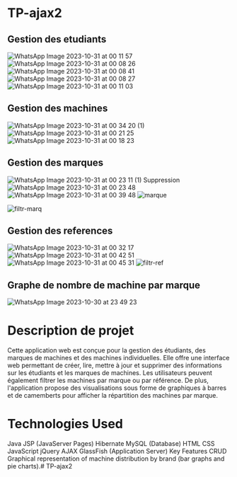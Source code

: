 # TP-ajax2
## Gestion des etudiants
![WhatsApp Image 2023-10-31 at 00 11 57](https://github.com/BasmaGd/TP-ajax2/assets/118211411/c8dba080-c9c8-441f-8d47-d7146cf6c9c5)
![WhatsApp Image 2023-10-31 at 00 08 26](https://github.com/BasmaGd/TP-ajax2/assets/118211411/7a91b4cc-4fca-4b32-a80b-a2b21b511992)
![WhatsApp Image 2023-10-31 at 00 08 41](https://github.com/BasmaGd/TP-ajax2/assets/118211411/1e256b85-ff21-42b3-b853-8bba7de9c279)
![WhatsApp Image 2023-10-31 at 00 08 27](https://github.com/BasmaGd/TP-ajax2/assets/118211411/e6772c6e-c22d-49b3-a36a-be33130f4915)
![WhatsApp Image 2023-10-31 at 00 11 03](https://github.com/BasmaGd/TP-ajax2/assets/118211411/ea89f51e-a174-4ff7-b8f0-cbf970b963f7)
## Gestion des machines
![WhatsApp Image 2023-10-31 at 00 34 20 (1)](https://github.com/BasmaGd/TP-ajax2/assets/118211411/070d4012-76d6-4049-9379-082f5766d9ec)
![WhatsApp Image 2023-10-31 at 00 21 25](https://github.com/BasmaGd/TP-ajax2/assets/118211411/162e1631-9efb-4f45-8523-8e71f907945e)
![WhatsApp Image 2023-10-31 at 00 18 23](https://github.com/BasmaGd/TP-ajax2/assets/118211411/b4479838-ba88-4881-9e5a-f0b0061b2cfd)
## Gestion des marques
![WhatsApp Image 2023-10-31 at 00 23 11 (1)](https://github.com/BasmaGd/TP-ajax2/assets/118211411/1537a34b-1d21-4fdf-90dc-73705ee0bfe8)
Suppression
![WhatsApp Image 2023-10-31 at 00 23 48](https://github.com/BasmaGd/TP-ajax2/assets/118211411/da5a7ac5-6711-46dc-a0e9-e82cdcbeb303)
![WhatsApp Image 2023-10-31 at 00 39 48](https://github.com/BasmaGd/TP-ajax2/assets/118211411/bc3f0269-3b98-4aa0-bdca-3fa126500cf7)
![marque](https://github.com/BasmaGd/TP-ajax2/assets/118211411/2b7166d5-bc0d-4dcc-9eab-760e58f94a73)

![filtr-marq](https://github.com/BasmaGd/TP-ajax2/assets/118211411/12fe2a1b-7e1f-4b42-9d61-b5b988b5c608)
## Gestion des references
![WhatsApp Image 2023-10-31 at 00 32 17](https://github.com/BasmaGd/TP-ajax2/assets/118211411/c8c88385-1e50-4c87-9e8a-e593a2f34ae2)
![WhatsApp Image 2023-10-31 at 00 42 51](https://github.com/BasmaGd/TP-ajax2/assets/118211411/0018833b-90a4-4d30-8c4b-5ffff4d64c98)
![WhatsApp Image 2023-10-31 at 00 45 31](https://github.com/BasmaGd/TP-ajax2/assets/118211411/2e7bc4d4-be00-4849-9333-7e94a5cae2b8)
![filtr-ref](https://github.com/BasmaGd/TP-ajax2/assets/118211411/f924866a-a6da-424e-aae3-32f0b8b5376b)
## Graphe de nombre de machine par marque
![WhatsApp Image 2023-10-30 at 23 49 23](https://github.com/BasmaGd/TP-ajax2/assets/118211411/f57e614f-75bd-461a-a8a8-9e137db9400a)



# Description de projet

Cette application web est conçue pour la gestion des étudiants, des marques de machines et des machines individuelles. Elle offre une interface web permettant de créer, lire, mettre à jour et supprimer des informations sur les étudiants et les marques de machines. Les utilisateurs peuvent également filtrer les machines par marque ou par référence. De plus, l'application propose des visualisations sous forme de graphiques à barres et de camemberts pour afficher la répartition des machines par marque.

# Technologies Used
Java
JSP (JavaServer Pages)
Hibernate
MySQL (Database)
HTML
CSS
JavaScript
jQuery
AJAX
GlassFish (Application Server)
Key Features
CRUD
Graphical representation of machine distribution by brand (bar graphs and pie charts).# TP-ajax2

